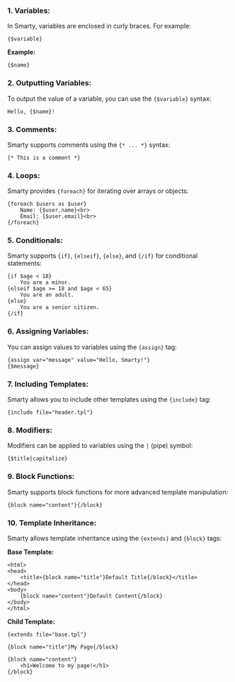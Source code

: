 ### 1. Variables:

In Smarty, variables are enclosed in curly braces. For example:

```smarty
{$variable}
```

**Example:**
```smarty
{$name}
```

### 2. Outputting Variables:

To output the value of a variable, you can use the `{$variable}` syntax:

```smarty
Hello, {$name}!
```

### 3. Comments:

Smarty supports comments using the `{* ... *}` syntax:

```smarty
{* This is a comment *}
```

### 4. Loops:

Smarty provides `{foreach}` for iterating over arrays or objects:

```smarty
{foreach $users as $user}
    Name: {$user.name}<br>
    Email: {$user.email}<br>
{/foreach}
```

### 5. Conditionals:

Smarty supports `{if}`, `{elseif}`, `{else}`, and `{/if}` for conditional statements:

```smarty
{if $age < 18}
    You are a minor.
{elseif $age >= 18 and $age < 65}
    You are an adult.
{else}
    You are a senior citizen.
{/if}
```

### 6. Assigning Variables:

You can assign values to variables using the `{assign}` tag:

```smarty
{assign var="message" value="Hello, Smarty!"}
{$message}
```

### 7. Including Templates:

Smarty allows you to include other templates using the `{include}` tag:

```smarty
{include file="header.tpl"}
```

### 8. Modifiers:

Modifiers can be applied to variables using the `|` (pipe) symbol:

```smarty
{$title|capitalize}
```

### 9. Block Functions:

Smarty supports block functions for more advanced template manipulation:

```smarty
{block name="content"}{/block}
```

### 10. Template Inheritance:

Smarty allows template inheritance using the `{extends}` and `{block}` tags:

**Base Template:**
```smarty
<html>
<head>
    <title>{block name="title"}Default Title{/block}</title>
</head>
<body>
    {block name="content"}Default Content{/block}
</body>
</html>
```

**Child Template:**
```smarty
{extends file="base.tpl"}

{block name="title"}My Page{/block}

{block name="content"}
    <h1>Welcome to my page!</h1>
{/block}
```
